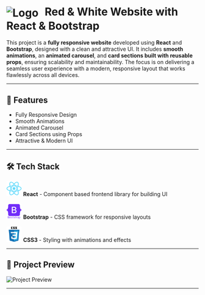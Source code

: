 # <img src=".favicon.png" alt="Logo" width="30" height="30" style="vertical-align:middle; margin-right:10px"/>  Red & White Website with React & Bootstrap


This project is a **fully responsive website** developed using **React** and **Bootstrap**, designed with a clean and attractive UI. It includes **smooth animations**, an **animated carousel**, and **card sections built with reusable props**, ensuring scalability and maintainability. The focus is on delivering a seamless user experience with a modern, responsive layout that works flawlessly across all devices.

---

## 🚀 Features
- Fully Responsive Design  
- Smooth Animations  
- Animated Carousel  
- Card Sections using Props  
- Attractive & Modern UI  

---

## 🛠️ Tech Stack
<p align="left">
  <img src="https://raw.githubusercontent.com/devicons/devicon/master/icons/react/react-original.svg" alt="React" width="40" height="40"/>  
  <b>React</b> - Component based frontend library for building UI  
  <br/><br/>
  <img src="https://raw.githubusercontent.com/devicons/devicon/master/icons/bootstrap/bootstrap-plain-wordmark.svg" alt="Bootstrap" width="40" height="40"/>  
  <b>Bootstrap</b> - CSS framework for responsive layouts  
  <br/><br/>
  <img src="https://raw.githubusercontent.com/devicons/devicon/master/icons/css3/css3-original-wordmark.svg" alt="CSS3" width="40" height="40"/>  
  <b>CSS3</b> - Styling with animations and effects  
</p>
  

---

## 📸 Project Preview
<img src="./rnw.png" alt="Project Preview" />

---


